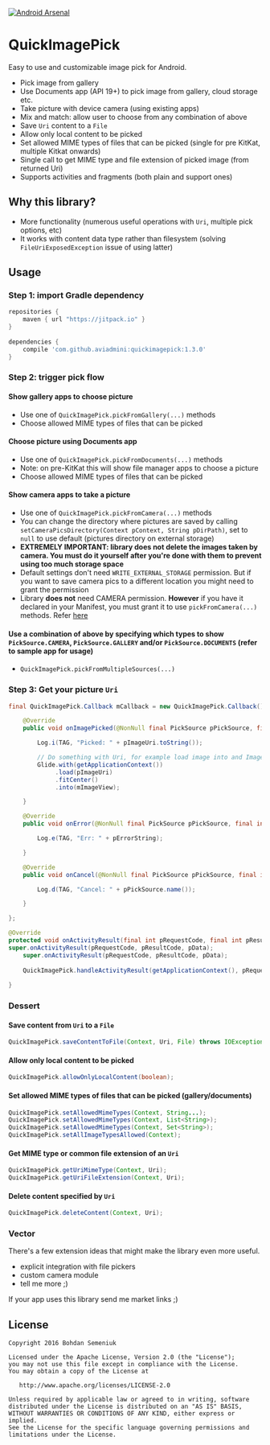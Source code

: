 [![Android Arsenal](https://img.shields.io/badge/Android%20Arsenal-QuickImagePick-blue.svg?style=flat-square)](http://android-arsenal.com/details/1/4248)

# QuickImagePick

Easy to use and customizable image pick for Android.
 
* Pick image from gallery
* Use Documents app (API 19+) to pick image from gallery, cloud storage etc.
* Take picture with device camera (using existing apps)
* Mix and match: allow user to choose from any combination of above
* Save `Uri` content to a `File`
* Allow only local content to be picked
* Set allowed MIME types of files that can be picked (single for pre KitKat, multiple Kitkat onwards)
* Single call to get MIME type and file extension of picked image (from returned Uri)
* Supports activities and fragments (both plain and support ones)

## Why this library?

* More functionality (numerous useful operations with `Uri`, multiple pick options, etc) 
* It works with content data type rather than filesystem (solving `FileUriExposedException` issue of using latter)

## Usage

### Step 1: import Gradle dependency

```groovy
repositories {
    maven { url "https://jitpack.io" }
}
    
dependencies {
    compile 'com.github.aviadmini:quickimagepick:1.3.0'
}
```

### Step 2: trigger pick flow 

#### Show gallery apps to choose picture
- Use one of `QuickImagePick.pickFromGallery(...)` methods
- Choose allowed MIME types of files that can be picked

#### Choose picture using Documents app
- Use one of `QuickImagePick.pickFromDocuments(...)` methods
- Note: on pre-KitKat this will show file manager apps to choose a picture
- Choose allowed MIME types of files that can be picked

#### Show camera apps to take a picture
- Use one of `QuickImagePick.pickFromCamera(...)` methods
- You can change the directory where pictures are saved by calling `setCameraPicsDirectory(Context pContext, String pDirPath)`, set to `null` to use default (pictures directory on external storage) 
- **EXTREMELY IMPORTANT: library does not delete the images taken by camera. You must do it yourself after you're done with them to prevent using too much storage space** 
- Default settings don't need `WRITE_EXTERNAL_STORAGE` permission. But if you want to save camera pics to a different location you might need to grant the permission
- Library **does not** need CAMERA permission. **However** if you have it declared in your Manifest, you must grant it to use `pickFromCamera(...)` methods. Refer [here](http://stackoverflow.com/questions/32789027/android-m-camera-intent-permission-bug)

#### Use a combination of above by specifying which types to show `PickSource.CAMERA`, `PickSource.GALLERY` and/or `PickSource.DOCUMENTS` (refer to sample app for usage)
- `QuickImagePick.pickFromMultipleSources(...)`

### Step 3: Get your picture `Uri`

```java
final QuickImagePick.Callback mCallback = new QuickImagePick.Callback() {

    @Override
    public void onImagePicked(@NonNull final PickSource pPickSource, final int pRequestType, @NonNull final Uri pImageUri) {

        Log.i(TAG, "Picked: " + pImageUri.toString());

        // Do something with Uri, for example load image into and ImageView
        Glide.with(getApplicationContext())
             .load(pImageUri)
             .fitCenter()
             .into(mImageView);

    }

    @Override
    public void onError(@NonNull final PickSource pPickSource, final int pRequestType, @NonNull final String pErrorString) {

        Log.e(TAG, "Err: " + pErrorString);

    }

    @Override
    public void onCancel(@NonNull final PickSource pPickSource, final int pRequestType) {

        Log.d(TAG, "Cancel: " + pPickSource.name());

    }

};

@Override
protected void onActivityResult(final int pRequestCode, final int pResultCode, final Intent pData) {
super.onActivityResult(pRequestCode, pResultCode, pData);
    super.onActivityResult(pRequestCode, pResultCode, pData);
    
    QuickImagePick.handleActivityResult(getApplicationContext(), pRequestCode, pResultCode, pData, this.mCallback);
            
}
```

### Dessert

#### Save content from `Uri` to a `File`

```java
QuickImagePick.saveContentToFile(Context, Uri, File) throws IOException;
```

#### Allow only local content to be picked

```java
QuickImagePick.allowOnlyLocalContent(boolean);
```

#### Set allowed MIME types of files that can be picked (gallery/documents)

```java
QuickImagePick.setAllowedMimeTypes(Context, String...);
QuickImagePick.setAllowedMimeTypes(Context, List<String>);
QuickImagePick.setAllowedMimeTypes(Context, Set<String>);
QuickImagePick.setAllImageTypesAllowed(Context);
```

#### Get MIME type or common file extension of an `Uri`

```java
QuickImagePick.getUriMimeType(Context, Uri);
QuickImagePick.getUriFileExtension(Context, Uri);
```

#### Delete content specified by `Uri`

```java
QuickImagePick.deleteContent(Context, Uri);
```

### Vector

There's a few extension ideas that might make the library even more useful. 

- explicit integration with file pickers
- custom camera module
- tell me more ;)

If your app uses this library send me market links ;)

## License

    Copyright 2016 Bohdan Semeniuk

    Licensed under the Apache License, Version 2.0 (the "License");
    you may not use this file except in compliance with the License.
    You may obtain a copy of the License at

       http://www.apache.org/licenses/LICENSE-2.0

    Unless required by applicable law or agreed to in writing, software
    distributed under the License is distributed on an "AS IS" BASIS,
    WITHOUT WARRANTIES OR CONDITIONS OF ANY KIND, either express or implied.
    See the License for the specific language governing permissions and
    limitations under the License.